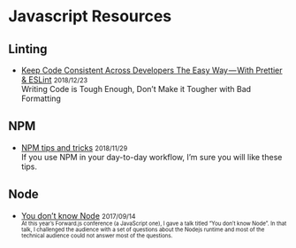 # Javascript Resources

## Linting

* [Keep Code Consistent Across Developers The Easy Way — With Prettier & ESLint](https://itnext.io/keep-code-consistent-across-developers-the-easy-way-with-prettier-eslint-60bb7e91b76c) <small>2018/12/23</small><br>
Writing Code is Tough Enough, Don’t Make it Tougher with Bad Formatting

## NPM

* [NPM tips and tricks](https://blog.usejournal.com/npm-tips-and-tricks-c96356fd1b12) <small>2018/11/29</small><br>
If you use NPM in your day-to-day workflow, I’m sure you will like these tips.

## Node

* [You don’t know Node](https://edgecoders.com/you-dont-know-node-6515a658a1ed) <small>2017/09/14<small><br>
At this year’s Forward.js conference (a JavaScript one), I gave a talk titled “You don’t know Node”. In that talk, I challenged the audience with a set of questions about the Nodejs runtime and most of the technical audience could not answer most of the questions.